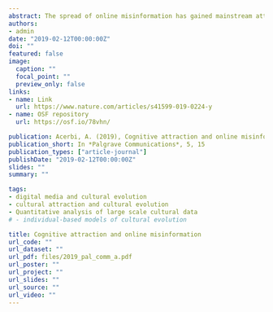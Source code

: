 ```yaml
---
abstract: The spread of online misinformation has gained mainstream attention in recent years. This paper approaches this phenomenon from a cultural evolution and cognitive anthropology perspective, focusing on the idea that some cultural traits can be successful because their content taps into general cognitive preferences. This research involves 260 articles from media outlets included in two authoritative lists of websites known for publishing hoaxes and ‘fake news’, tracking the presence of negative content, threat-related information, presence of sexually related material, elements associated to disgust, minimally counterintuitive elements (and a particular category of them, i.e., violations of essentialist beliefs), and social information, intended as presence of salient social interactions (e.g., gossip, cheating, formation of alliances), and as news about celebrities. The analysis shows that these features are, to a different degree, present in most texts, and thus that general cognitive inclinations may contribute to explain the success of online misinformation. This account can elucidate questions such as whether and why misinformation online is thriving more than accurate information, or the role of ‘fake news’ as a weapon of political propaganda. Online misinformation, while being an umbrella term covering many different phenomena, can be characterised, in this perspective, not as low-quality information that spreads because of the inefficiency of online communication, but as high-quality information that spreads because of its efficiency. The difference is that ‘quality’ is not equated to truthfulness but to psychological appeal.
authors:
- admin
date: "2019-02-12T00:00:00Z"
doi: ""
featured: false
image:
  caption: ""
  focal_point: ""
  preview_only: false
links:
- name: Link
  url: https://www.nature.com/articles/s41599-019-0224-y
- name: OSF repository
  url: https://osf.io/78vhn/

publication: Acerbi, A. (2019), Cognitive attraction and online misinformation, *Palgrave Communications*, 5, 15
publication_short: In *Palgrave Communications*, 5, 15
publication_types: ["article-journal"]
publishDate: "2019-02-12T00:00:00Z"
slides: ""
summary: ""

tags:
- digital media and cultural evolution
- cultural attraction and cultural evolution 
- Quantitative analysis of large scale cultural data
# - individual-based models of cultural evolution

title: Cognitive attraction and online misinformation
url_code: ""
url_dataset: ""
url_pdf: files/2019_pal_comm_a.pdf
url_poster: ""
url_project: ""
url_slides: ""
url_source: ""
url_video: ""
---
```

<script id="altmetric-embed-js" type="text/javascript"
src='https://d1bxh8uas1mnw7.cloudfront.net/assets/embed.js'></script>

<div data-badge-details="right" data-badge-type="donut" data-doi="10.1057/s41599-019-0224-y" data-hide-no-mentions="true" class="altmetric-embed"></div>

